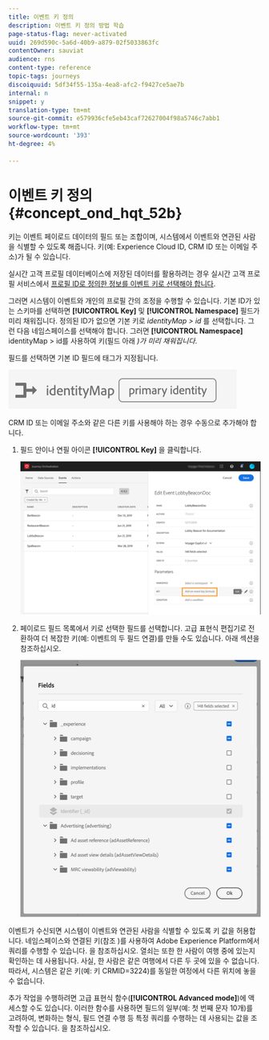 ```yaml
---
title: 이벤트 키 정의
description: 이벤트 키 정의 방법 학습
page-status-flag: never-activated
uuid: 269d590c-5a6d-40b9-a879-02f5033863fc
contentOwner: sauviat
audience: rns
content-type: reference
topic-tags: journeys
discoiquuid: 5df34f55-135a-4ea8-afc2-f9427ce5ae7b
internal: n
snippet: y
translation-type: tm+mt
source-git-commit: e579936cfe5eb43caf72627004f98a5746c7abb1
workflow-type: tm+mt
source-wordcount: '393'
ht-degree: 4%

---
```



# 이벤트 키 정의 {#concept_ond_hqt_52b}

키는 이벤트 페이로드 데이터의 필드 또는 조합이며, 시스템에서 이벤트와 연관된 사람을 식별할 수 있도록 해줍니다. 키(예: Experience Cloud ID, CRM ID 또는 이메일 주소)가 될 수 있습니다.

실시간 고객 프로필 데이터베이스에 저장된 데이터를 활용하려는 경우 실시간 고객 프로필 서비스에서 [프로필 ID로 정의한 정보를 이벤트 키로 선택해야 합니다](https://docs.adobe.com/content/help/ko-KR/experience-platform/profile/home.html).

그러면 시스템이 이벤트와 개인의 프로필 간의 조정을 수행할 수 있습니다. 기본 ID가 있는 스키마를 선택하면 **[!UICONTROL Key]** 및 **[!UICONTROL Namespace]** 필드가 미리 채워집니다. 정의된 ID가 없으면 기본 키로 _identityMap > id_ 를 선택합니다. 그런 다음 네임스페이스를 선택해야 합니다. 그러면 **[!UICONTROL Namespace]** identityMap > id를 사용하여 키(필드 아래 _)가 미리 채워집니다_.

필드를 선택하면 기본 ID 필드에 태그가 지정됩니다.

![](../assets/primary-identity.png)

CRM ID 또는 이메일 주소와 같은 다른 키를 사용해야 하는 경우 수동으로 추가해야 합니다.

1. 필드 안이나 연필 아이콘 **[!UICONTROL Key]** 을 클릭합니다.

   ![](../assets/journey16.png)

1. 페이로드 필드 목록에서 키로 선택한 필드를 선택합니다. 고급 표현식 편집기로 전환하여 더 복잡한 키(예: 이벤트의 두 필드 연결)를 만들 수도 있습니다. 아래 섹션을 참조하십시오.

   ![](../assets/journey20.png)

이벤트가 수신되면 시스템이 이벤트와 연관된 사람을 식별할 수 있도록 키 값을 허용합니다. 네임스페이스와 연결된 키(참조 [](../event/selecting-the-namespace.md))를 사용하여 Adobe Experience Platform에서 쿼리를 수행할 수 있습니다. [](../building-journeys/about-orchestration-activities.md)을 참조하십시오.
열쇠는 또한 한 사람이 여행 중에 있는지 확인하는 데 사용됩니다. 사실, 한 사람은 같은 여행에서 다른 두 곳에 있을 수 없습니다. 따라서, 시스템은 같은 키(예: 키 CRMID=3224)를 동일한 여정에서 다른 위치에 놓을 수 없습니다.

추가 작업을 수행하려면 고급 표현식 함수(**[!UICONTROL Advanced mode]**)에 액세스할 수도 있습니다. 이러한 함수를 사용하면 필드의 일부(예: 첫 번째 문자 10개)를 고려하여, 변화하는 형식, 필드 연결 수행 등 특정 쿼리를 수행하는 데 사용되는 값을 조작할 수 있습니다. [](../expression/expressionadvanced.md)을 참조하십시오.
